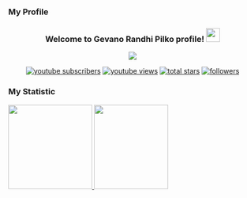 ### My Profile
<h3 align="center">
  Welcome to Gevano Randhi Pilko profile!
  <img src="https://media.giphy.com/media/hvRJCLFzcasrR4ia7z/giphy.gif" width="28">
</h3>

<!-- Typing SVG by DenverCoder1 - https://github.com/DenverCoder1/readme-typing-svg -->
<p align="center">
  <a href="https://github.com/DenverCoder1/readme-typing-svg"><img src="https://readme-typing-svg.demolab.com/?lines=Laravel%20WebApp%20Developer;Experienced%20Web%20Developer;4%2B%20years%20of%20coding%20experience;Always%20learning%20new%20things&font=Fira%20Code&center=true&width=440&height=45&color=f75c7e&vCenter=true&size=22&pause=1000"></a>
</p>

<!-- Social icons section -->
<!-- <p align="center">
  <a href="https://www.youtube.com/channel/UCooL8UiAiCvrCV8-sIuo06w"><img width="32px" alt="Youtube" title="Youtube" src="https://i.imgur.com/qiXu7b2.png"/></a>
  &#8287;&#8287;&#8287;&#8287;&#8287;
  <a href="https://twitter.com/DenverCoder1"><img width="32px" alt="Twitter" title="Twitter" src="https://i.imgur.com/OXZM1L6.png"/></a>
  &#8287;&#8287;&#8287;&#8287;&#8287;
  <a href="https://discord.gg/fPrdqh3Zfu" alt="Dev Pro Tips Discussion & Support Server"><img width="32px" src="https://i.imgur.com/OViZO8J.png"/></a>
  &#8287;&#8287;&#8287;&#8287;&#8287;
  <a href="https://dev.to/denvercoder1"><img width="32px" alt="Dev.to" title="DenverCoder1 Dev.to" src="https://i.imgur.com/mVm29vK.png"></a>
  &#8287;&#8287;&#8287;&#8287;&#8287;
  <a href="https://ko-fi.com/jlawrence"><img width="32px" alt="Ko-fi" title="Buy me a coffee" src="https://i.imgur.com/PpLeD3K.png"/></a>
  &#8287;&#8287;&#8287;&#8287;&#8287;
  <a href="http://eyl327.mywebcommunity.org/promos/"><img width="32px" alt="Free Stuff" title="Free gifts for you" src="https://i.imgur.com/0uVwkoZ.png"/></a>
</p> -->

<!-- Social badges section -->
<!-- Badges with custom icons - https://github.com/DenverCoder1/custom-icon-badges -->
<!-- View counter - https://github.com/DenverCoder1/Simple-View-Counter -->
<p align="center">
  <a href="https://www.youtube.com/channel/UCooL8UiAiCvrCV8-sIuo06w/?sub_confirmation=1">
    <img alt="youtube subscribers" title="Subscribe to my YouTube channel" src="https://custom-icon-badges.demolab.com/youtube/channel/subscribers/UCooL8UiAiCvrCV8-sIuo06w?color=%23E05D44&label=SUBSCRIBE&logo=video&logoColor=white&style=for-the-badge&labelColor=CE4630"/></a> 
  <a href="https://www.youtube.com/channel/UCooL8UiAiCvrCV8-sIuo06w">
    <img alt="youtube views" title="YouTube views" src="https://custom-icon-badges.demolab.com/youtube/channel/views/UCooL8UiAiCvrCV8-sIuo06w?color=%23E1AD0E&logo=video&logoColor=white&style=for-the-badge&labelColor=C79600"/></a> 
  <a href="https://github.com/gcoderf?tab=repositories&sort=stargazers">
    <img alt="total stars" title="Total stars on GitHub" src="https://custom-icon-badges.demolab.com/github/stars/gcoderf?color=55960c&style=for-the-badge&labelColor=488207&logo=star"/></a>
  <a href="https://github.com/gcoderf?tab=followers">
    <img alt="followers" title="Follow me on Github" src="https://custom-icon-badges.demolab.com/github/followers/gcoderf?color=236ad3&labelColor=1155ba&style=for-the-badge&logo=person-add&label=Follow&logoColor=white"/></a>
</p>

### My Statistic
<p align="left">
<a href="https://github.com/gcoderf">
<img height="170em" src="https://github-readme-stats-eight-theta.vercel.app/api/top-langs/?username=gcoderf&layout=compact&langs_count=8&theme=buefy"/>
<img height="170em" width="150em" src="https://github-readme-stats-eight-theta.vercel.app/api?username=gcoderf&show_icons=true&theme=buefy&include_all_commits=true&count_private=true"/>
</a>
</p>
